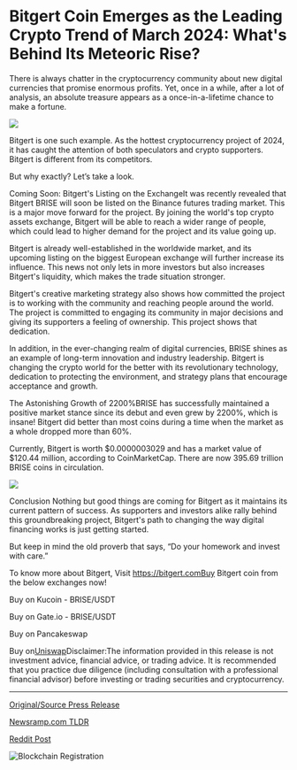 # Bitgert Coin Emerges as the Leading Crypto Trend of March 2024: What's Behind Its Meteoric Rise?

There is always chatter in the cryptocurrency community about new digital currencies that promise enormous profits. Yet, once in a while, after a lot of analysis, an absolute treasure appears as a once-in-a-lifetime chance to make a fortune.

![](https://api.blockchainwire.io/uploads/OceanDigitalPR/editor_image/6292dd9d-9926-4d90-a5a2-ebcf6a5aeca2.png)

Bitgert is one such example. As the hottest cryptocurrency project of 2024, it has caught the attention of both speculators and crypto supporters. Bitgert is different from its competitors.

But why exactly? Let’s take a look.

Coming Soon: Bitgert's Listing on the ExchangeIt was recently revealed that Bitgert BRISE will soon be listed on the Binance futures trading market. This is a major move forward for the project. By joining the world's top crypto assets exchange, Bitgert will be able to reach a wider range of people, which could lead to higher demand for the project and its value going up.

Bitgert is already well-established in the worldwide market, and its upcoming listing on the biggest European exchange will further increase its influence. This news not only lets in more investors but also increases Bitgert's liquidity, which makes the trade situation stronger.

Bitgert's creative marketing strategy also shows how committed the project is to working with the community and reaching people around the world. The project is committed to engaging its community in major decisions and giving its supporters a feeling of ownership. This project shows that dedication.

In addition, in the ever-changing realm of digital currencies, BRISE shines as an example of long-term innovation and industry leadership. Bitgert is changing the crypto world for the better with its revolutionary technology, dedication to protecting the environment, and strategy plans that encourage acceptance and growth.

The Astonishing Growth of 2200%BRISE has successfully maintained a positive market stance since its debut and even grew by 2200%, which is insane! Bitgert did better than most coins during a time when the market as a whole dropped more than 60%.

Currently, Bitgert is worth $0.0000003029 and has a market value of $120.44 million, according to CoinMarketCap. There are now 395.69 trillion BRISE coins in circulation.

![](https://api.blockchainwire.io/uploads/OceanDigitalPR/editor_image/3f8b756e-e892-4301-ae65-77f4675ddf65.png)

Conclusion Nothing but good things are coming for Bitgert as it maintains its current pattern of success. As supporters and investors alike rally behind this groundbreaking project, Bitgert's path to changing the way digital financing works is just getting started.

But keep in mind the old proverb that says, “Do your homework and invest with care.”

To know more about Bitgert, Visit https://bitgert.comBuy Bitgert coin from the below exchanges now!

Buy on Kucoin - BRISE/USDT

Buy on Gate.io - BRISE/USDT

Buy on Pancakeswap

Buy on[Uniswap](https://bit.ly/43kIzQb)Disclaimer:The information provided in this release is not investment advice, financial advice, or trading advice. It is recommended that you practice due diligence (including consultation with a professional financial advisor) before investing or trading securities and cryptocurrency.[](https://bit.ly/43kIzQb) 

---

[Original/Source Press Release](https://blockchainwire.io/press-release/bitgert-coin-emerges-as-the-leading-crypto-trend-of-march-2024-whats-behind-its-meteoric-rise)
                    

[Newsramp.com TLDR](None) 



[Reddit Post](https://www.reddit.com/r/CryptoNewsInfo/comments/1bhstvp/bitgert_the_hottest_cryptocurrency_project_of/) 



![Blockchain Registration](https://cdn.newsramp.app/blockchainwire/qrcode/243/18/smoguZwU.webp)
